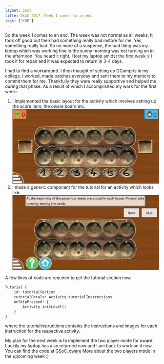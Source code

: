 ```yaml
---
layout: post
title: GSoC 2017, Week 1 comes to an end
tags: ['KDE']
---
```


So the week 1 comes to an end. The week was not normal as all weeks. It
took off good but then had something really bad instore for me. Yes, something
really bad. So no more of a suspense, the bad thing was my laptop which was working
fine in the sunny morning was not turning on in the afternoon. You heard it 
right, I lost my laptop amidst the first week :( I took it for repair and it 
was expected to return in 3-4 days.  

I had to find a workaround. I then thought of setting up GCompris in my college.
I worked, made patches everyday and sent them to my mentors to commit them for me. Thankfully
they were really supportive and helped me during that phase. As a result of 
which I accomplished my work for the first week:
1. I implemented the basic layout for the activity which involves setting up the 
score item, the oware board etc.  
![Basic Layout](/img/layout.png)  
2. I made a generic component for the tutorial for an activity which looks like:
![Tutorial](/img/tut1.png)  

A few lines of code are required to get the tutorial section now.
```
Tutorial {
    id: tutorialSection
    tutorialDetals: Activity.tutorialInstructions
    onSkipPressed: {
        Activity.initLevel()
    }
}
```
where the tutorialInstructions contains the instructions and images for each instruction for
the respective activity.

My plan for the next week is to implement the two player mode for oware. Luckily my laptop
has also returned now and I am back to work on it now. You can find the code at [GSoC_oware](https://cgit.kde.org/gcompris.git/log/?h=gsoc_oware) More about the two players mode in the upcoming week :)


